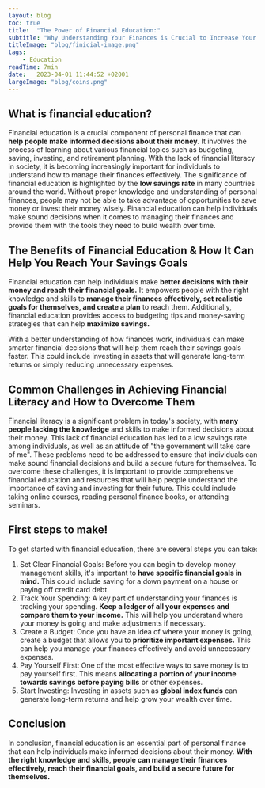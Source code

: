 ```yaml
---
layout: blog
toc: true
title:  "The Power of Financial Education:"
subtitle: "Why Understanding Your Finances is Crucial to Increase Your Savings Rate"
titleImage: "blog/finicial-image.png"
tags:
    - Education
readTime: 7min
date:   2023-04-01 11:44:52 +02001
largeImage: "blog/coins.png"
---
```

## What is __financial education?__

Financial education is a crucial component of personal finance that can
__help people make informed decisions about their money.__
It involves the process of learning about various financial topics such as budgeting, saving,
investing, and retirement planning. With the lack of financial literacy in society, it is becoming
increasingly important for individuals to understand how to manage their finances effectively. The
significance of financial education is highlighted by the
__low savings rate__
in many countries around the world. Without proper knowledge and understanding of personal finances,
people may not be able to take advantage of opportunities to save money or invest their money
wisely. Financial education can help individuals make sound decisions when it comes to managing
their finances and provide
them with the tools they need to build wealth over time.


## The Benefits of Financial Education & How It Can Help You __Reach Your Savings Goals__

Financial education can help individuals make
__better decisions with their money and reach their financial goals.__
It empowers people with the right knowledge and skills to
__manage their finances effectively, set realistic goals for themselves, and create a plan__
to reach them. Additionally, financial education provides access to budgeting tips and money-saving
strategies that can help __maximize savings.__

With a better understanding of how finances work, individuals can make smarter financial decisions
that will help them reach their savings goals faster. This could include investing in assets that
will generate long-term returns or simply reducing unnecessary expenses.

## Common Challenges in Achieving Financial Literacy and __How to Overcome Them__

Financial literacy is a significant problem in today's society, with
__many people lacking the knowledge__
and skills to make informed decisions about their money. This lack of financial education has led to
a low savings rate among individuals, as well as an attitude of "the
government will take care of me". These problems need to be addressed to ensure that individuals can
make sound financial decisions and build a secure future for themselves. To overcome these
challenges, it is important to provide comprehensive financial education and resources that will
help people understand the importance of saving and investing for their future. This could include
taking online courses, reading personal finance books, or attending seminars.

## First steps to __make!__

To get started with financial education, there are several steps you can take:

1. Set Clear Financial Goals: Before you can begin to develop money management skills, it's important to
    __have specific financial goals in mind.__
    This could include saving for a down payment on a house or paying off credit card debt.
2. Track Your Spending: A key part of understanding your finances is tracking your spending.
    __Keep a ledger of all your expenses and compare them to your income.__
    This will help you understand where your money is going and make adjustments if necessary.
3. Create a Budget: Once you have an idea of where your money is going, create a budget that allows
    you to __prioritize important expenses.__ This can help you manage your finances effectively
    and avoid unnecessary expenses.
4. Pay Yourself First: One of the most effective ways to save money is to pay yourself first. This
    means
    __allocating a portion of your income towards savings before paying bills__ or other
    expenses.
5. Start Investing: Investing in assets such as
    __global index funds__
    can generate long-term returns and help grow your wealth over time.

## __Conclusion__

In conclusion, financial education is an essential part of personal finance that can help
individuals make informed decisions about their money.
__With the right knowledge and skills, people can manage their finances effectively, reach their financial goals, and build a secure future for themselves.__
